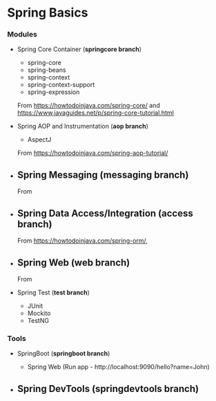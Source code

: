 # Spring Basics

### Modules

- Spring Core Container (**springcore branch**)
    - spring-core
    - spring-beans
    - spring-context
    - spring-context-support
    - spring-expression
    
    From https://howtodoinjava.com/spring-core/ and https://www.javaguides.net/p/spring-core-tutorial.html
    
- Spring AOP and Instrumentation (**aop branch**)
    - AspectJ
    
    From https://howtodoinjava.com/spring-aop-tutorial/
    
- Spring Messaging (**messaging branch**)
    - 
    
    From
    
- Spring Data Access/Integration (**access branch**)
    - 
    
    From https://howtodoinjava.com/spring-orm/, 
    
- Spring Web (**web branch**)
    - 
    
    From 
    
- Spring Test (**test branch**)
    - JUnit
    - Mockito
    - TestNG

### Tools

- SpringBoot (**springboot branch**)
    - Spring Web (Run app - http://localhost:9090/hello?name=John)
    
- Spring DevTools (**springdevtools branch**)
    - 
